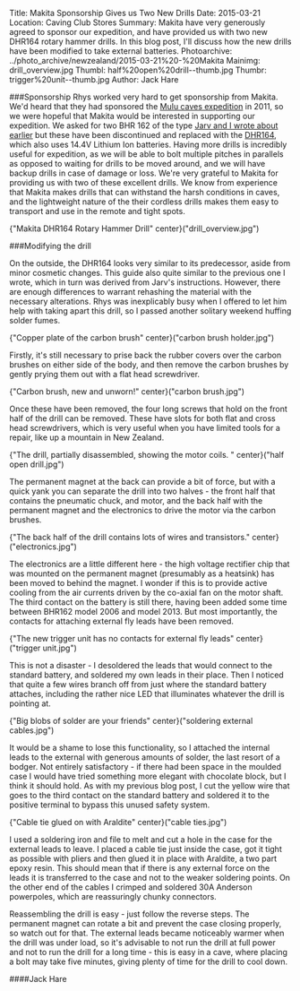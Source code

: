 Title: Makita Sponsorship Gives us Two New Drills
Date: 2015-03-21
Location: Caving Club Stores
Summary: Makita have very generously agreed to sponsor our expedition, and have provided us with two new DHR164 rotary hammer drills. In this blog post, I'll discuss how the new drills have been modified to take external batteries.
Photoarchive:  ../photo_archive/newzealand/2015-03-21%20-%20Makita
Mainimg: drill_overview.jpg
Thumbl: half%20open%20drill--thumb.jpg
Thumbr: trigger%20unit--thumb.jpg
Author: Jack Hare

###Sponsorship
Rhys worked very hard to get sponsorship from Makita. We'd heard that they had sponsored the [Mulu caves expedition](http://www.mulucaves.org/wordpress/news/sponsor-support-for-2011-expedition) in 2011, so we were hopeful that Makita would be interested in supporting our expedition. We asked for two BHR 162 of the type [Jarv and I wrote about earlier](https://union.ic.ac.uk/rcc/caving/newzealand/articles/2015-03-15-newdrills.html) but these have been discontinued and replaced with the [DHR164](http://www.makitauk.com/products/cordless-tools/rotary-hammers/all-cordless-rotary-hammers/dhr164rfj-14-4v-rotary-hammer-drill-16mm.html), which also uses 14.4V Lithium Ion batteries. Having more drills is incredibly useful for expedition, as we will be able to bolt multiple pitches in parallels as opposed to waiting for drills to be moved around, and we will have backup drills in case of damage or loss. We're very grateful to Makita for providing us with two of these excellent drills. We know from experience that Makita makes drills that can withstand the harsh conditions in caves, and the lightweight nature of the their cordless drills makes them easy to transport and use in the remote and tight spots.

{"Makita DHR164 Rotary Hammer Drill" center}("drill_overview.jpg")

###Modifying the drill

On the outside, the DHR164 looks very similar to its predecessor, aside from minor cosmetic changes. This guide also quite similar to the previous one I wrote, which in turn was derived from Jarv's instructions. However, there are enough differences to warrant rehashing the material with the necessary alterations. Rhys was inexplicably busy when I offered to let him help with taking apart this drill, so I passed another solitary weekend huffing solder fumes.

{"Copper plate of the carbon brush" center}("carbon brush holder.jpg")

 Firstly, it's still necessary to prise back the rubber covers over the carbon brushes on either side of the body, and then remove the carbon brushes by gently prying them out with a flat head screwdriver.

{"Carbon brush, new and unworn!" center}("carbon brush.jpg")

Once these have been removed, the four long screws that hold on the front half of the drill can be removed. These have slots for both flat and cross head screwdrivers, which is very useful when you have limited tools for a repair, like up a mountain in New Zealand.

{"The drill, partially disassembled, showing the motor coils. " center}("half open drill.jpg")

The permanent magnet at the back can provide a bit of force, but with a quick yank you can separate the drill into two halves - the front half that contains the pneumatic chuck, and motor, and the back half with the permanent magnet and the electronics to drive the motor via the carbon brushes.

{"The back half of the drill contains lots of wires and transistors." center}("electronics.jpg")

The electronics are a little different here - the high voltage rectifier chip that was mounted on the permanent magnet (presumably as a heatsink) has been moved to behind the magnet. I wonder if this is to provide active cooling from the air currents driven by the co-axial fan on the motor shaft. The third contact on the battery is still there, having been added some time between BHR162 model 2006 and model 2013. But most importantly, the contacts for attaching external fly leads have been removed.

{"The new trigger unit has no contacts for external fly leads" center}("trigger unit.jpg")

This is not a disaster - I desoldered the leads that would connect to the standard battery, and soldered my own leads in their place. Then I noticed that quite a few wires branch off from just where the standard battery attaches, including the rather nice LED that illuminates whatever the drill is pointing at.

{"Big blobs of solder are your friends" center}("soldering external cables.jpg")

It would be a shame to lose this functionality, so I attached the internal leads to the external with generous amounts of solder, the last resort of a bodger. Not entirely satisfactory - if there had been space in the moulded case I would have tried something more elegant with chocolate block, but I think it should hold. As with my previous blog post, I cut the yellow wire that goes to the third contact on the standard battery and soldered it to the positive terminal to bypass this unused safety system.

{"Cable tie glued on with Araldite" center}("cable ties.jpg")

I used a soldering iron and file to melt and cut a hole in the case for the external leads to leave. I placed a cable tie just inside the case, got it tight as possible with pliers and then glued it in place with Araldite, a two part epoxy resin. This should mean that if there is any external force on the leads it is transferred to the case and not to the weaker soldering points. On the other end of the cables I crimped and soldered 30A Anderson powerpoles, which are reassuringly chunky connectors.

Reassembling the drill is easy - just follow the reverse steps. The permanent magnet can rotate a bit and prevent the case closing properly, so watch out for that. The external leads became noticeably warmer when the drill was under load, so it's advisable to not run the drill at full power and not to run the drill for a long time - this is easy in a cave, where placing a bolt may take five minutes, giving plenty of time for the drill to cool down.

####Jack Hare
